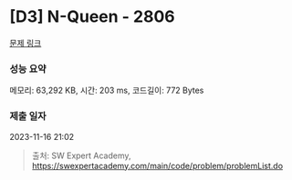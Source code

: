 # [D3] N-Queen - 2806 

[문제 링크](https://swexpertacademy.com/main/code/problem/problemDetail.do?contestProbId=AV7GKs06AU0DFAXB) 

### 성능 요약

메모리: 63,292 KB, 시간: 203 ms, 코드길이: 772 Bytes

### 제출 일자

2023-11-16 21:02



> 출처: SW Expert Academy, https://swexpertacademy.com/main/code/problem/problemList.do